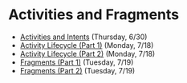 # Activities and Fragments

- [Activities and Intents](https://github.com/ga-adi-nyc/Course-Materials/tree/master/lessons/activities-and-fragments/activities-and-intents-lesson) (Thursday, 6/30)
- [Activity Lifecycle (Part 1)](https://github.com/ga-adi-nyc/Course-Materials/tree/master/lessons/activities-and-fragments/activity-life-cycle-1-lesson) (Monday, 7/18)
- [Activity Lifecycle (Part 2)](https://github.com/ga-adi-nyc/Course-Materials/tree/master/lessons/activities-and-fragments/activity-life-cycle-2-lesson) (Monday, 7/18)
- [Fragments (Part 1)](https://github.com/ga-adi-nyc/Course-Materials/tree/master/lessons/activities-and-fragments/fragments-lesson) (Tuesday, 7/19)
- [Fragments (Part 2)](https://github.com/ga-adi-nyc/Course-Materials/tree/master/lessons/activities-and-fragments/fragments-lesson-2) (Tuesday, 7/19)
